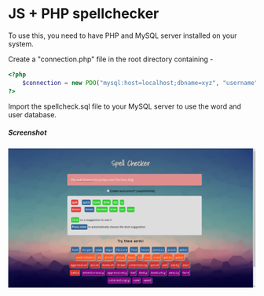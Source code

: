 # JS + PHP spellchecker

To use this, you need to have PHP and MySQL server installed on your system.

Create a "connection.php" file in the root directory containing - 

````php
<?php
    $connection = new PDO("mysql:host=localhost;dbname=xyz", "username", "password");
?>
````
  
Import the spellcheck.sql file to your MySQL server to use the word and user database.

##### Screenshot
![Screenshot](images/screenshots/incorrect.png)
